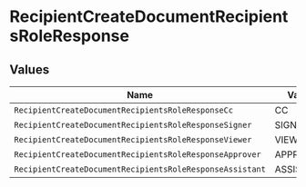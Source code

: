 # RecipientCreateDocumentRecipientsRoleResponse


## Values

| Name                                                     | Value                                                    |
| -------------------------------------------------------- | -------------------------------------------------------- |
| `RecipientCreateDocumentRecipientsRoleResponseCc`        | CC                                                       |
| `RecipientCreateDocumentRecipientsRoleResponseSigner`    | SIGNER                                                   |
| `RecipientCreateDocumentRecipientsRoleResponseViewer`    | VIEWER                                                   |
| `RecipientCreateDocumentRecipientsRoleResponseApprover`  | APPROVER                                                 |
| `RecipientCreateDocumentRecipientsRoleResponseAssistant` | ASSISTANT                                                |
